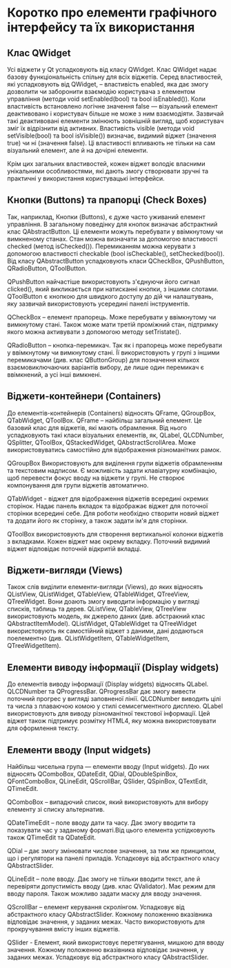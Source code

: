 # Коротко про елементи графічного інтерфейсу та їх використання

## Клас QWidget

Усі віджети у Qt успадковують від класу QWidget. Клас QWidget надає базову функціональність спільну для всіх віджетів. Серед властивостей, які успадковують від QWidget, – властивість enabled, яка дає змогу дозволити чи заборонити взаємодію користувача з елементом управління \(методи void setEnabled\(bool\) та bool isEnabled\(\)\). Коли властивість встановлено логічне значення false — візуальний елемент деактивовано і користувач більше не може з ним взаємодіяти. Зазвичай такі деактивовані елементи змінюють зовнішній вигляд, щоб користувач зміг їх відрізнити від активних. Властивість visible \(методи void setVisible\(bool\) та bool isVisible\(\)\) визначає, видимий віджет \(значення true\) чи ні \(значення false\). Ці властивості впливають не тільки на сам візуальний елемент, але й на дочірні елементи.

Крім цих загальних властивостей, кожен віджет володіє власними унікальними особливостями, які дають змогу створювати зручні та практичні у використання користувацькі інтерфейси.

## Кнопки \(Buttons\) та прапорці \(Check Boxes\)

Так, наприклад, Кнопки \(Buttons\), є дуже часто уживаний елемент управління. В загальному поведінку для кнопок визначає абстрактний клас QAbstractButton. Ці елементи можуть перебувати у ввімкнутому чи вимкненому станах. Стан можна визначати за допомогою властивості checked \(метод isChecked\(\)\). Перемиканням можна керувати з допомогою властивості checkable \(bool isCheckable\(\), setChеcked\(bool\)\). Від класу QAbstractButton успадковують класи QCheckBox, QPushButton, QRadioButton, QToolButton.

QPushButton найчастіше використовують з'єднуючи його сигнал clicked\(\), який викликається при натисканні кнопки, з іншими слотами. QToolButton є кнопкою для швидкого доступу до дій чи налаштувань, яку зазвичай використовують усередині панелі інструментів.

QCheckBox – елемент прапорець. Може перебувати у ввімкнутому чи вимкнутому стані. Також може мати третій проміжний стан, підтримку якого можна активувати з допомогою методу setTristate\(\).

QRadioButton – кнопка-перемикач. Так як і прапорець може перебувати у ввімкнутому чи вимкнутому стані. Її використовують у групі з іншими перемикачами \(див. клас QButtonGroup\) для позначення кількох взаємовиключаючих варіантів вибору, де лише один перемикач є ввімкнений, а усі інші вимкнені.

## Віджети-контейнери \(Containers\)

До елементів-контейнерів \(Containers\) відносять QFrame, QGroupBox, QTabWidget, QToolBox. QFrame – найбільш загальний елемент. Це базовий клас для віджетів, які мають обрамлення. Від нього успадковують такі класи візуальних елементів, як, QLabel, QLCDNumber, QSplitter, QToolBox, QStackedWidget, QAbstractScrollArea. Може використовуватись самостійно для відображення різноманітних рамок.

QGroupBox Використовують для виділення групи віджетів обрамленням та текстовим надписом. Є можливість задати клавіатурну комбінацію, щоб перевести фокус вводу на віджети у групі. Не створює компонування для групи віджетів автоматично.

QTabWidget - віджет для відображення віджетів всередині окремих сторінок. Надає панель вкладок та відображає віджет для поточної сторінки всередині себе. Для роботи необхідно створити новий віджет та додати його як сторінку, а також задати ім'я для сторінки.

QToolBox використовують для створення вертикальної колонки віджетів з вкладками. Кожен віджет має окрему вкладку. Поточний видимий віджет відповідає поточній відкритій вкладці.

## Віджети-вигляди \(Views\)

Також слів виділити елементи-вигляди \(Views\), до яких відносять QListView, QListWidget, QTableView, QTableWidget, QTreeView, QTreeWidget. Вони доають змогу виводити інформацію у вигляді списків, таблиць та дерев. QListView, QTableView, QTreeView використовують модель, як джерело даних \(див. абстракний клас QAbstractItemModel\). QListWidget, QTableWidget та QTreeWidget використовують як самостійний віджет з даними, дані додаються поелементно \(див. QListWidgetItem, QTableWidgetItem, QTreeWidgetItem\).

## Елементи виводу інформації \(Display widgets\)

До елементів виводу інформації \(Display widgets\) відносять QLabel. QLCDNumber та QProgressBar. QProgressBar дає змогу вивести поточний прогрес у вигляді заповненої лінії. QLCDNumber виводить цілі та числа з плаваючою комою у стилі семисегментного дисплею. QLabel використовують для виводу різноманітної текстової інформації. Цей віджет також підтримує розмітку HTML4, яку можна використовувати для оформлення тексту.

## Елементи вводу \(Input widgets\)

Найбільш чисельна група — елементи вводу \(Input widgets\). До них відносять QComboBox, QDateEdit, QDial, QDoubleSpinBox, QFontComboBox, QLineEdit, QScrollBar, QSlider, QSpinBox, QTextEdit, QTimeEdit.

QComboBox – випадючий список, який використовують для вибору елементу зі списку альтернатив.

QDateTimeEdit – поле вводу дати та часу. Дає змогу вводити та показувати час у заданому форматі.Від цього елемента успідковують також QTimeEdit та QDateEdit.

QDial – дає змогу змінювати числове значення, за тим же принципом, що і регулятори на панелі приладів. Успадковує від абстрактного класу QAbstractSlider.

QLineEdit – поле вводу. Дає змогу не тіільки вводити текст, але й перевіряти допустимість вводу \(див. клас QValidator\). Має режим для вводу пароля. Також можливо задати маску для вводу значення.

QScrollBar – елемент керування скролінгом. Успадковує від абстрактного класу QAbstractSlider. Кожному положенню вказівника відповідає значення, у заданих межах. Часто використовують для прокручування вмісту інших віджетів.

QSlider - Елемент, який використовує перетягування, мишкою для вводу значення. Кожному положенню вказівника відповідає значення, у заданих межах. Успадковує від абстрактного класу QAbstractSlider.

